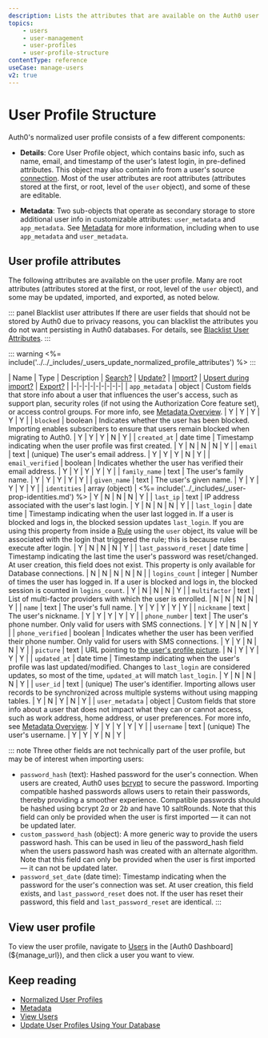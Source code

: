 ```yaml
---
description: Lists the attributes that are available on the Auth0 user profile
topics:
    - users
    - user-management
    - user-profiles
    - user-profile-structure
contentType: reference
useCase: manage-users
v2: true
---
```


# User Profile Structure

Auth0's normalized user profile consists of a few different components: 

* **Details**: Core User Profile object, which contains basic info, such as name, email, and timestamp of the user's latest login, in pre-defined attributes. This object may also contain info from a user's source [connection](/connections). Most of the user attributes are root attributes (attributes stored at the first, or root, level of the `user` object), and some of these are editable.

* **Metadata**: Two sub-objects that operate as secondary storage to store additional user info in customizable attributes: `user_metadata` and `app_metadata`. See [Metadata](/users/concepts/overview-user-metadata) for more information, including when to use `app_metadata` and `user_metadata`.

## User profile attributes

The following attributes are available on the user profile. Many are root attributes (attributes stored at the first, or root, level of the `user` object), and some may be updated, imported, and exported, as noted below.

::: panel Blacklist user attributes
If there are user fields that should not be stored by Auth0 due to privacy reasons, you can blacklist the attributes you do not want persisting in Auth0 databases. For details, see [Blacklist User Attributes](/security/blacklisting-attributes).
:::

::: warning
<%= include('../../_includes/_users_update_normalized_profile_attributes') %>
:::

| Name             | Type | Description | [Search?](/users/search) | [Update?](/api/management/guides/users/update-root-attributes-users) | [Import?](/users/guides/bulk-user-imports) | [Upsert during import?](/users/guides/bulk-user-imports#request-bulk-import) | [Export?](/users/guides/bulk-user-exports) |
|-|-|-|-|-|-|-|-|-|
| `app_metadata`   | object | Custom fields that store info about a user that influences the user's access, such as support plan, security roles (if not using the Authorization Core feature set), or access control groups. For more info, see [Metadata Overview](/users/concepts/overview-user-metadata). | Y | Y | Y | Y | Y |
| `blocked`        | boolean | Indicates whether the user has been blocked. Importing enables subscribers to ensure that users remain blocked when migrating to Auth0. | Y | Y | Y | N | Y |
| `created_at`     | date time | Timestamp indicating when the user profile was first created. | Y | N | N | N | Y |
| `email`          | text | (unique) The user's email address. | Y | Y | Y | N | Y |
| `email_verified` | boolean | Indicates whether the user has verified their email address. | Y | Y | Y | Y | Y |
| `family_name` | text | The user's family name. | Y | Y | Y | Y | Y |
| `given_name` | text | The user's given name. | Y | Y | Y | Y | Y |
| `identities`     | array (object) | <%= include('../_includes/_user-prop-identities.md') %> |  Y | N | N | N | Y |
| `last_ip`       | text | IP address associated with the user's last login. | Y | N | N | N | Y |
| `last_login`    | date time | Timestamp indicating when the user last logged in. If a user is blocked and logs in, the blocked session updates `last_login`. If you are using this property from inside a [Rule](/rules) using the `user` object, its value will be associated with the login that triggered the rule; this is because rules execute after login. | Y | N | N | N | Y |
| `last_password_reset` | date time | Timestamp indicating the last time the user's password was reset/changed. At user creation, this field does not exist. This property is only available for Database connections. | N | N | N | N | N |
| `logins_count` | integer | Number of times the user has logged in. If a user is blocked and logs in, the blocked session is counted in `logins_count`. | Y | N | N | N | Y |
| `multifactor`   | text | List of multi-factor providers with which the user is enrolled. | N | N | N | N | Y |
| `name`          | text | The user's full name. | Y | Y | Y | Y | Y |
| `nickname`      | text | The user's nickname. | Y | Y | Y | Y | Y |
| `phone_number` | text | The user's phone number. Only valid for users with SMS connections. | Y | Y | N | N | Y |
| `phone_verified` | boolean | Indicates whether the user has been verified their phone number. Only valid for users with SMS connections. | Y | Y | N | N | Y |
| `picture` | text | URL pointing to [the user's profile picture](/users/guides/change-user-pictures). | N | Y | Y | Y | Y |
| `updated_at` | date time | Timestamp indicating when the user's profile was last updated/modified. Changes to `last_login` are considered updates, so most of the time, `updated_at` will match `last_login`. | Y | N | N | N | Y |
| `user_id` | text | (unique) The user's identifier. Importing allows user records to be synchronized across multiple systems without using mapping tables. | Y | N | Y | N | Y |
| `user_metadata` | object | Custom fields that store info about a user that does not impact what they can or cannot access, such as work address, home address, or user preferences. For more info, see [Metadata Overview](/users/concepts/overview-user-metadata). | Y | Y | Y | Y | Y |
| `username` | text | (unique) The user's username. | Y | Y | Y | N | Y |

::: note
Three other fields are not technically part of the user profile, but may be of interest when importing users:

* `password_hash` (text): Hashed password for the user's connection. When users are created, Auth0 uses [bcrypt](https://www.npmjs.com/package/bcrypt) to secure the password. Importing compatible hashed passwords allows users to retain their passwords, thereby providing a smoother experience. Compatible passwords should be hashed using bcrypt $2a$ or $2b$ and have 10 saltRounds. Note that this field can only be provided when the user is first imported — it can not be updated later.
* `custom_password_hash` (object): A more generic way to provide the users password hash. This can be used in lieu of the password_hash field when the users password hash was created with an alternate algorithm. Note that this field can only be provided when the user is first imported — it can not be updated later.
* `password_set_date` (date time): Timestamp indicating when the password for the user's connection was set. At user creation, this field exists, and `last_password_reset` does not. If the user has reset their password, this field and `last_password_reset` are identical.
:::

## View user profile

To view the user profile, navigate to [Users](${manage_url}/#/users) in the [Auth0 Dashboard](${manage_url}), and then click a user you want to view.

## Keep reading

* [Normalized User Profiles](/users/normalized)
* [Metadata](/users/concepts/overview-user-metadata)
* [View Users](/users/guides/view-users)
* [Update User Profiles Using Your Database](/users/guides/update-user-profiles-using-your-database)
